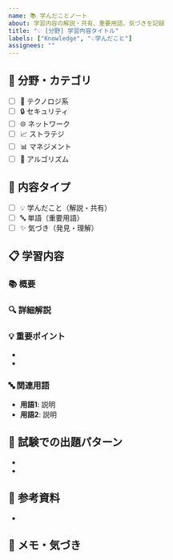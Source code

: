 ```yaml
---
name: 📚 学んだことノート
about: 学習内容の解説・共有、重要用語、気づきを記録
title: "💡 [分野] 学習内容タイトル"
labels: ["Knowledge", "💡学んだこと"]
assignees: ""
---
```


## 📖 分野・カテゴリ
<!-- 該当するものにチェック -->
- [ ] 🔧 テクノロジ系
- [ ] 🔒 セキュリティ
- [ ] 🌐 ネットワーク
- [ ] 📈 ストラテジ
- [ ] 📊 マネジメント
- [ ] 🧮 アルゴリズム

## 📝 内容タイプ
<!-- 該当するものにチェック -->
- [ ] 💡 学んだこと（解説・共有）
- [ ] 🔤 単語（重要用語）
- [ ] ✨ 気づき（発見・理解）

## 📋 学習内容

### 📚 概要
<!-- 学んだ内容の概要 -->

### 🔍 詳細解説
<!-- 詳しい解説、自分の言葉で説明 -->

### 💡 重要ポイント
<!-- 試験で出そうなポイント、覚えるべきこと -->
- 
- 

### 🔤 関連用語
<!-- 関連する重要用語 -->
- **用語1**: 説明
- **用語2**: 説明

## 🎯 試験での出題パターン
<!-- この内容が試験でどう出題されるか -->
- 
- 

## 🔗 参考資料
<!-- 参考書のページ、Webサイトなど -->
- 

## 📝 メモ・気づき
<!-- 学習中に気づいたこと、疑問点など -->
